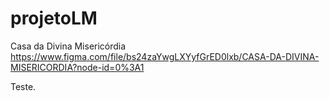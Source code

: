 # projetoLM
Casa da Divina Misericórdia
https://www.figma.com/file/bs24zaYwgLXYyfGrED0lxb/CASA-DA-DIVINA-MISERICORDIA?node-id=0%3A1

Teste.